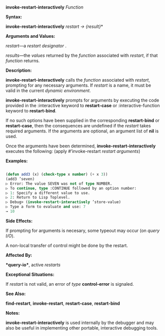**invoke-restart-interactively** *Function* 



**Syntax:** 



**invoke-restart-interactively** *restart → \{result\}*\* 



**Arguments and Values:** 



*restart*—a *restart designator* . 



*results*—the *values* returned by the *function* associated with *restart*, if that *function* returns. 



**Description:** 



**invoke-restart-interactively** calls the *function* associated with *restart*, prompting for any necessary arguments. If *restart* is a name, it must be valid in the current *dynamic environment*. 



**invoke-restart-interactively** prompts for arguments by executing the code provided in the :interactive keyword to **restart-case** or :interactive-function keyword to **restart-bind**. 



If no such options have been supplied in the corresponding **restart-bind** or **restart-case**, then the consequences are undefined if the *restart* takes required arguments. If the arguments are optional, an argument list of **nil** is used. 



Once the arguments have been determined, **invoke-restart-interactively** executes the following: (apply #’invoke-restart *restart arguments*) 



**Examples:**
```lisp

(defun add3 (x) (check-type x number) (+ x 3)) 
(add3 ’seven) 
▷ Error: The value SEVEN was not of type NUMBER. 
▷ To continue, type :CONTINUE followed by an option number: 
▷ 1: Specify a different value to use. 
▷ 2: Return to Lisp Toplevel. 
▷ Debug> (invoke-restart-interactively ’store-value) 
▷ Type a form to evaluate and use: 7 
→ 10 

```
**Side Effects:** 



If prompting for arguments is necesary, some typeout may occur (on *query I/O*). 



A non-local transfer of control might be done by the restart. 



**Affected By:** 



**\*query-io\***, active *restarts* 







 



 



**Exceptional Situations:** 



If *restart* is not valid, an error of *type* **control-error** is signaled. 



**See Also:** 



**find-restart**, **invoke-restart**, **restart-case**, **restart-bind** 



**Notes:** 



**invoke-restart-interactively** is used internally by the debugger and may also be useful in implementing other portable, interactive debugging tools. 



